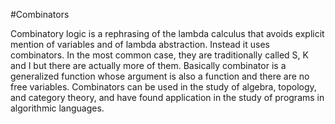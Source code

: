 #Combinators

Combinatory logic is a rephrasing of the lambda calculus that avoids explicit mention of variables and of lambda abstraction. 
Instead it uses combinators. In the most common case, they are traditionally called S, K and I but there are actually more of them.
Basically combinator is a  generalized function whose argument is also a function and there are no free variables.
Combinators can be used in the study of algebra, topology, and category theory, and have found application in the study of programs in algorithmic languages.
